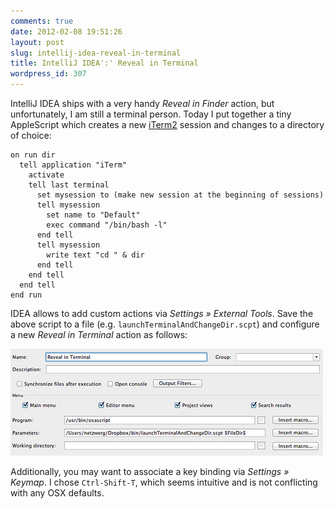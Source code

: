 ```yaml
---
comments: true
date: 2012-02-08 19:51:26
layout: post
slug: intellij-idea-reveal-in-terminal
title: IntelliJ IDEA':' Reveal in Terminal
wordpress_id: 307
---
```

IntelliJ IDEA ships with a very handy _Reveal in Finder_ action, but unfortunately,
I am still a terminal person. Today I put together a tiny AppleScript which creates a new
[iTerm2](http://www.iterm2.com) session and changes to a directory of choice:
``` applescript
on run dir
  tell application "iTerm"
    activate
    tell last terminal
      set mysession to (make new session at the beginning of sessions)
      tell mysession
        set name to "Default"
        exec command "/bin/bash -l"
      end tell
      tell mysession
        write text "cd " & dir
      end tell
    end tell
  end tell
end run
```
IDEA allows to add custom actions via _Settings » External Tools_. Save the above script to a file (e.g.
`launchTerminalAndChangeDir.scpt`) and configure a new _Reveal in Terminal_ action as follows:

<img src='/images/reveal.jpg' />

Additionally, you may want to associate a key binding via _Settings » Keymap_. I chose `Ctrl-Shift-T`, which seems
intuitive and is not conflicting with any OSX defaults.
